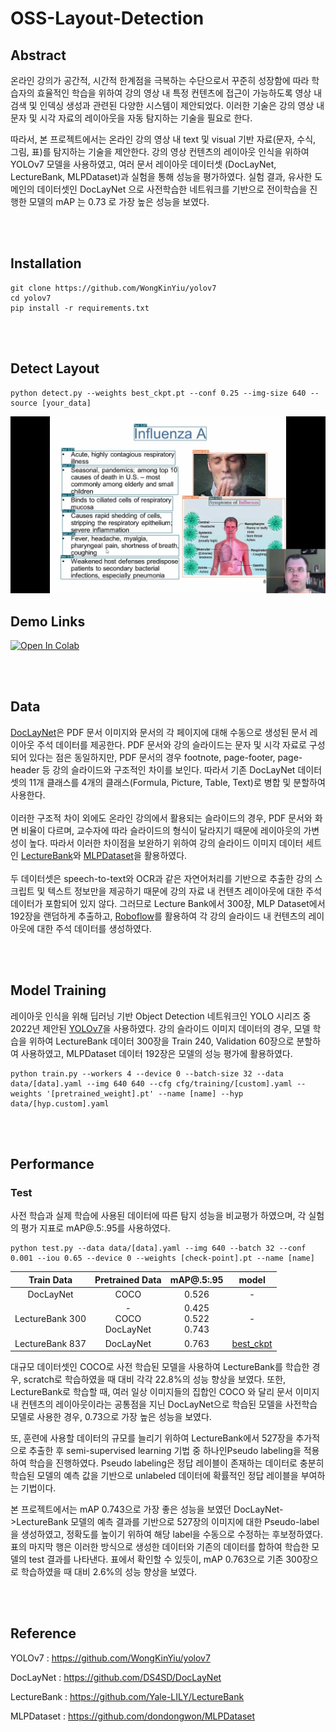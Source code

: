 # OSS-Layout-Detection
## Abstract
온라인 강의가 공간적, 시간적 한계점을 극복하는 수단으로서 꾸준히 성장함에 따라 학습자의 효율적인 학습을 위하여 강의 영상 내 특정 컨텐츠에 접근이 가능하도록 영상 내 검색 및 인덱싱 생성과 관련된 다양한 시스템이 제안되었다. 이러한 기술은 강의 영상 내 문자 및 시각 자료의 레이아웃을 자동 탐지하는 기술을 필요로 한다. 

따라서, 본 프로젝트에서는 온라인 강의 영상 내 text 및 visual 기반 자료(문자, 수식, 그림, 표)를 탐지하는 기술을 제안한다. 강의 영상 컨텐츠의 레이아웃 인식을 위하여 YOLOv7 모델을 사용하였고, 여러 문서 레이아웃 데이터셋 (DocLayNet, LectureBank, MLPDataset)과 실험을 통해 성능을 평가하였다. 실험 결과, 유사한 도메인의 데이터셋인 DocLayNet 으로 사전학습한 네트워크를 기반으로 전이학습을 진행한 모델의 mAP 는 0.73 로 가장 높은 성능을 보였다.

<br><br>

## Installation
```shell
git clone https://github.com/WongKinYiu/yolov7
cd yolov7
pip install -r requirements.txt
```

<br><br>

## Detect Layout
```shell 
python detect.py --weights best_ckpt.pt --conf 0.25 --img-size 640 --source [your_data]
```
![inference-example](inference_example.png)


## Demo Links 
[![Open In Colab](https://colab.research.google.com/assets/colab-badge.svg)](https://colab.research.google.com/drive/12EqWaKcx2D7zapCZFdOlzlPEGjwvMAlr?usp=sharing)

<br><br>


## Data
[DocLayNet](https://github.com/DS4SD/DocLayNet)은 PDF 문서 이미지와 문서의 각 페이지에 대해 수동으로 생성된 문서 레이아웃 주석 데이터를 제공한다. 
PDF 문서와 강의 슬라이드는 문자 및 시각 자료로 구성되어 있다는 점은 동일하지만, PDF 문서의 경우 footnote, page-footer, page-header 등 강의 슬라이드와 구조적인 차이를 보인다. 따라서 기존 DocLayNet 데이터셋의 11개 클래스를 4개의 클래스(Formula, Picture, Table, Text)로 병합 및 분할하여 사용한다. 
<br><br>
이러한 구조적 차이 외에도 온라인 강의에서 활용되는 슬라이드의 경우, PDF 문서와 화면 비율이 다르며, 교수자에 따라 슬라이드의 형식이 달라지기 때문에 레이아웃의 가변성이 높다. 따라서 이러한 차이점을 보완하기 위하여 강의 슬라이드 이미지 데이터 세트인 [LectureBank](https://github.com/Yale-LILY/LectureBank)와 [MLPDataset](https://github.com/dondongwon/MLPDataset)을 활용하였다. 
<br><br>
두 데이터셋은 speech-to-text와 OCR과 같은 자연어처리를 기반으로 추출한 강의 스크립트 및 텍스트 정보만을 제공하기 때문에 강의 자료 내 컨텐츠 레이아웃에 대한 주석 데이터가 포함되어 있지 않다. 그러므로 Lecture Bank에서 300장, MLP Dataset에서 192장을 랜덤하게 추출하고, [Roboflow](https://roboflow.com/)를 활용하여 각 강의 슬라이드 내 컨텐츠의 레이아웃에 대한 주석 데이터를 생성하였다.

<br><br>

## Model Training
레이아웃 인식을 위해 딥러닝 기반 Object Detection 네트워크인 YOLO 시리즈 중 2022년 제안된 [YOLOv7](https://github.com/WongKinYiu/yolov7)을 사용하였다. 강의 슬라이드 이미지 데이터의 경우, 모델 학습을 위하여 LectureBank 데이터 300장을 Train 240, Validation 60장으로 분할하여 사용하였고, MLPDataset 데이터 192장은 모델의 성능 평가에 활용하였다. 

```shell
python train.py --workers 4 --device 0 --batch-size 32 --data data/[data].yaml --img 640 640 --cfg cfg/training/[custom].yaml --weights '[pretrained_weight].pt' --name [name] --hyp data/[hyp.custom].yaml
```

<br><br>

## Performance

### Test
사전 학습과 실제 학습에 사용된 데이터에 따른 탐지 성능을 비교평가 하였으며, 각 실험의 평가 지표로 mAP@.5:.95를 사용하였다. 

```shell
python test.py --data data/[data].yaml --img 640 --batch 32 --conf 0.001 --iou 0.65 --device 0 --weights [check-point].pt --name [name]
```

|   Train Data    |    Pretrained Data     |      mAP@.5:.95         | model | 
|:---------------:|:----------------------:|:-----------------------:|:-----:|
|    DocLayNet    |          COCO          |          0.526          |   -   |
| LectureBank 300 | -<br>COCO<br>DocLayNet | 0.425<br>0.522<br>0.743 |   -   |
| LectureBank 837 |       DocLayNet        |          0.763          | [best_ckpt](https://drive.google.com/file/d/1n3huEmsJ4n59U6jfhWci2sZQjTgKZDQl/view?usp=share_link) |


대규모 데이터셋인 COCO로 사전 학습된 모델을 사용하여 LectureBank를 학습한 경우, scratch로 학습하였을 때 대비 각각 22.8%의 성능 향상을 보였다. 또한, LectureBank로 학습할 때, 여러 일상 이미지들의 집합인 COCO 와 달리 문서 이미지 내 컨텐츠의 레이아웃이라는 공통점을 지닌 DocLayNet으로 학습된 모델을 사전학습 모델로 사용한 경우, 0.73으로 가장 높은 성능을 보였다.

또, 훈련에 사용할 데이터의 규모를 늘리기 위하여 LectureBank에서 527장을 추가적으로 추출한 후 semi-supervised learning 기법 중 하나인Pseudo labeling을 적용하여 학습을 진행하였다. Pseudo labeling은 정답 레이블이 존재하는 데이터로 충분히 학습된 모델의 예측 값을 기반으로 unlabeled 데이터에 확률적인 정답 레이블을 부여하는 기법이다. 

본 프로젝트에서는 mAP 0.743으로 가장 좋은 성능을 보였던 DocLayNet->LectureBank 모델의 예측 결과를 기반으로 527장의 이미지에 대한 Pseudo-label을 생성하였고, 정확도를 높이기 위하여 해당 label을 수동으로 수정하는 후보정하였다. 표의 마지막 행은 이러한 방식으로 생성한 데이터와 기존의 데이터를 합하여 학습한 모델의 test 결과를 나타낸다. 표에서 확인할 수 있듯이, mAP 0.763으로 기존 300장으로 학습하였을 때 대비 2.6%의 성능 향상을 보였다.

<br><br>


## Reference
YOLOv7 : <https://github.com/WongKinYiu/yolov7>

DocLayNet : <https://github.com/DS4SD/DocLayNet>

LectureBank : <https://github.com/Yale-LILY/LectureBank>

MLPDataset : <https://github.com/dondongwon/MLPDataset>

